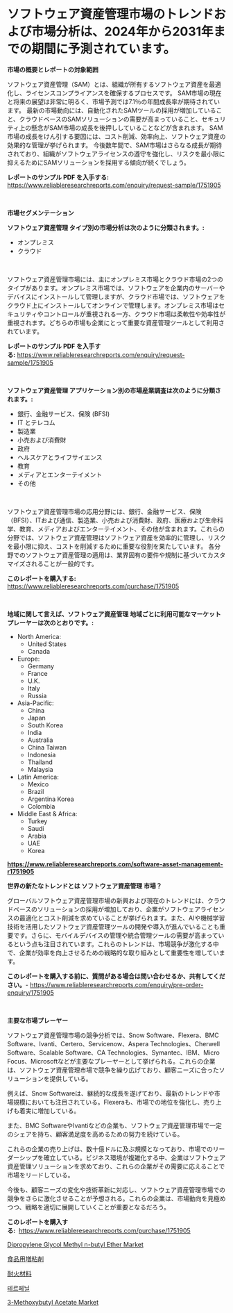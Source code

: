 <p><h1>ソフトウェア資産管理市場のトレンドおよび市場分析は、2024年から2031年までの期間に予測されています。</h1></p><p><strong>市場の概要とレポートの対象範囲</strong></p>
<p><p>ソフトウェア資産管理（SAM）とは、組織が所有するソフトウェア資産を最適化し、ライセンスコンプライアンスを確保するプロセスです。 SAM市場の現在と将来の展望は非常に明るく、市場予測では7.1％の年間成長率が期待されています。 最新の市場動向には、自動化されたSAMツールの採用が増加していること、クラウドベースのSAMソリューションの需要が高まっていること、セキュリティ上の懸念がSAM市場の成長を後押ししていることなどが含まれます。 SAM市場の成長をけん引する要因には、コスト削減、効率向上、ソフトウェア資産の効果的な管理が挙げられます。 今後数年間で、SAM市場はさらなる成長が期待されており、組織がソフトウェアライセンスの遵守を強化し、リスクを最小限に抑えるためにSAMソリューションを採用する傾向が続くでしょう。</p></p>
<p><strong>レポートのサンプル PDF を入手する:</strong> <a href="https://www.reliableresearchreports.com/enquiry/request-sample/1751905">https://www.reliableresearchreports.com/enquiry/request-sample/1751905</a></p>
<p>&nbsp;</p>
<p><strong>市場セグメンテーション</strong></p>
<p><strong>ソフトウェア資産管理 タイプ別の市場分析は次のように分類されます。:</strong></p>
<p><ul><li>オンプレミス</li><li>クラウド</li></ul></p>
<p>&nbsp;</p>
<p><p>ソフトウェア資産管理市場には、主にオンプレミス市場とクラウド市場の2つのタイプがあります。オンプレミス市場では、ソフトウェアを企業内のサーバーやデバイスにインストールして管理しますが、クラウド市場では、ソフトウェアをクラウド上にインストールしてオンラインで管理します。オンプレミス市場はセキュリティやコントロールが重視される一方、クラウド市場は柔軟性や効率性が重視されます。どちらの市場も企業にとって重要な資産管理ツールとして利用されています。</p></p>
<p><strong>レポートのサンプル PDF を入手する:</strong>&nbsp;<a href="https://www.reliableresearchreports.com/enquiry/request-sample/1751905">https://www.reliableresearchreports.com/enquiry/request-sample/1751905</a></p>
<p>&nbsp;</p>
<p><strong> ソフトウェア資産管理 アプリケーション別の市場産業調査は次のように分類されます。:</strong></p>
<p><ul><li>銀行、金融サービス、保険 (BFSI)</li><li>IT とテレコム</li><li>製造業</li><li>小売および消費財</li><li>政府</li><li>ヘルスケアとライフサイエンス</li><li>教育</li><li>メディアとエンターテイメント</li><li>その他</li></ul></p>
<p>&nbsp;</p>
<p><p>ソフトウェア資産管理市場の応用分野には、銀行、金融サービス、保険（BFSI）、ITおよび通信、製造業、小売および消費財、政府、医療および生命科学、教育、メディアおよびエンターテイメント、その他が含まれます。これらの分野では、ソフトウェア資産管理はソフトウェア資産を効率的に管理し、リスクを最小限に抑え、コストを削減するために重要な役割を果たしています。 各分野でのソフトウェア資産管理の適用は、業界固有の要件や規制に基づいてカスタマイズされることが一般的です。</p></p>
<p><strong>このレポートを購入する:</strong>&nbsp; <a href="https://www.reliableresearchreports.com/purchase/1751905">https://www.reliableresearchreports.com/purchase/1751905</a></p>
<p>&nbsp;</p>
<p><strong>地域に関して言えば、ソフトウェア資産管理 地域ごとに利用可能なマーケットプレーヤーは次のとおりです。:</strong></p>
<p><ul>
    <li>
        North America:
        <ul>
            <li>United States</li>
            <li>Canada</li>
        </ul>
    </li>
    <li>
        Europe:
        <ul>
            <li>Germany</li>
            <li>France</li>
            <li>U.K.</li>
            <li>Italy</li>
            <li>Russia</li>
        </ul>
    </li>
    <li>
        Asia-Pacific:
        <ul>
            <li>China</li>
            <li>Japan</li>
            <li>South Korea</li>
            <li>India</li>
            <li>Australia</li>
            <li>China Taiwan</li>
            <li>Indonesia</li>
            <li>Thailand</li>
            <li>Malaysia</li>
        </ul>
    </li>
    <li>
        Latin America:
        <ul>
            <li>Mexico</li>
            <li>Brazil</li>
            <li>Argentina Korea</li>
            <li>Colombia</li>
        </ul>
    </li>
    <li>
        Middle East & Africa:
        <ul>
            <li>Turkey</li>
            <li>Saudi</li>
            <li>Arabia</li>
            <li>UAE</li>
            <li>Korea</li>
        </ul>
    </li>
    </ul></p>
<p><strong><a href="https://www.reliableresearchreports.com/software-asset-management-r1751905">https://www.reliableresearchreports.com/software-asset-management-r1751905</a></strong>&nbsp;</p>
<p><strong>世界の新たなトレンドとは ソフトウェア資産管理 市場？</strong></p>
<p><p>グローバルソフトウェア資産管理市場の新興および現在のトレンドには、クラウドベースのソリューションの採用が増加しており、企業がソフトウェアライセンスの最適化とコスト削減を求めていることが挙げられます。また、AIや機械学習技術を活用したソフトウェア資産管理ツールの開発や導入が進んでいることも重要です。さらに、モバイルデバイスの管理や統合管理ツールの需要が高まっているという点も注目されています。これらのトレンドは、市場競争が激化する中で、企業が効率を向上させるための戦略的な取り組みとして重要性を増しています。</p></p>
<p><strong>このレポートを購入する前に、質問がある場合は問い合わせるか、共有してください。</strong>- <a href="https://www.reliableresearchreports.com/enquiry/pre-order-enquiry/1751905">https://www.reliableresearchreports.com/enquiry/pre-order-enquiry/1751905</a></p>
<p>&nbsp;</p>
<p><strong>主要な市場プレーヤー</strong></p>
<p><p>ソフトウェア資産管理市場の競争分析では、Snow Software、Flexera、BMC Software、Ivanti、Certero、Servicenow、Aspera Technologies、Cherwell Software、Scalable Software、CA Technologies、Symantec、IBM、Micro Focus、Microsoftなどが主要なプレーヤーとして挙げられる。これらの企業は、ソフトウェア資産管理市場で競争を繰り広げており、顧客ニーズに合ったソリューションを提供している。</p><p>例えば、Snow Softwareは、継続的な成長を遂げており、最新のトレンドや市場規模においても注目されている。Flexeraも、市場での地位を強化し、売り上げも着実に増加している。</p><p>また、BMC SoftwareやIvantiなどの企業も、ソフトウェア資産管理市場で一定のシェアを持ち、顧客満足度を高めるための努力を続けている。</p><p>これらの企業の売り上げは、数十億ドルに及ぶ規模となっており、市場でのリーダーシップを確立している。ビジネス環境が複雑化する中、企業はソフトウェア資産管理ソリューションを求めており、これらの企業がその需要に応えることで市場をリードしている。</p><p>今後も、顧客ニーズの変化や技術革新に対応し、ソフトウェア資産管理市場での競争をさらに激化させることが予想される。これらの企業は、市場動向を見極めつつ、戦略を適切に展開していくことが重要となるだろう。</p></p>
<p><strong>このレポートを購入する:</strong>&nbsp;&nbsp;<a href="https://www.reliableresearchreports.com/purchase/1751905">https://www.reliableresearchreports.com/purchase/1751905</a></p>
<p><p><a href="https://www.linkedin.com/pulse/dipropylene-glycol-methyl-n-butyl-ether-market-dynamics-2024-2031-h1cme?trackingId=11rvZjmGJgnmGcBTY2C7xQ%3D%3D">Dipropylene Glycol Methyl n-butyl Ether Market</a></p><p><a href="https://github.com/xemfu2379520/Market-Research-Report-List-1/blob/main/156992426945.md">食品用増粘剤</a></p><p><a href="https://github.com/AriMuller2009/Market-Research-Report-List-1/blob/main/406947126944.md">耐火材料</a></p><p><a href="https://medium.com/@demarcuskuhlman/%ED%85%8C%EB%A5%B4%ED%8E%98%EB%8B%90-%EC%8B%9C%EC%9E%A5-%EC%8B%9C%EC%9E%A5-%EC%A0%90%EC%9C%A0%EC%9C%A8-%EC%8B%9C%EC%9E%A5-%EB%8F%99%ED%96%A5-%EB%B0%8F-%EB%AF%B8%EB%9E%98-%EC%84%B1%EC%9E%A5-%ED%83%90%EC%83%89-06fbcfeabbf8">테르페닐</a></p><p><a href="https://www.linkedin.com/pulse/3-methoxybutyl-acetate-market-size-reflecting-forecast-till-kjale?trackingId=pOphKkRqt7D75Qk%2BHUDdOQ%3D%3D">3-Methoxybutyl Acetate Market</a></p></p>